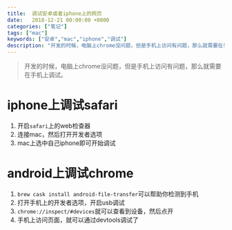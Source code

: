 ```yaml
---
title:  调试安卓或者iphone上的网页
date:   2018-12-21 00:00:00 +0800
categories: ["笔记"]
tags: ["mac"]
keywords: ["安卓","mac","iphone","调试"]
description: "开发的时候，电脑上chrome没问题，但是手机上访问有问题，那么就需要在手机上调试"
---
```



> 开发的时候，电脑上chrome没问题，但是手机上访问有问题，那么就需要在手机上调试。

iphone上调试safari
===
1. 开启`safari`上的web检查器
2. 连接mac，然后打开开发者选项
3. mac上选中自己iphone即可开始调试

android上调试chrome
===
1. `brew cask install android-file-transfer`可以帮助你检测到手机
2. 打开手机上的开发者选项，开启usb调试
3. `chrome://inspect/#devices`就可以查看到设备，然后点开
4. 手机上访问页面，就可以通过devtools调试了